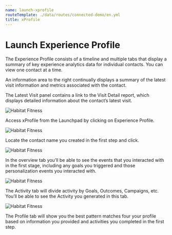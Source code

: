 ```yaml
---
name: launch-xprofile
routeTemplate: ./data/routes/connected-demo/en.yml
title: xProfile
---
```


# Launch Experience Profile

The Experience Profile consists of a timeline and multiple tabs that display a summary of key experience analytics data for individual contacts. You can view one contact at a time.

An information area to the right continually displays a summary of the latest visit information and metrics associated with the contact.

The Latest Visit panel contains a link to the Visit Detail report, which displays detailed information about the contact’s latest visit.

<p>
  <div class="row">
    <div class="col-md-6"> 
      <p><img src="/assets/img/xProfile1.jpg" alt="Habitat Fitness"></p>
    </div>
    <div class="col-md-6"> 
      <p>Access xProfile from the Launchpad by clicking on Experience Profile.</p>      
    </div>
  </div>
<p>

<p>
  <div class="row">
    <div class="col-md-6"> 
      <p><img src="/assets/img/xProfile2.jpg" alt="Habitat Fitness"></p>
    </div>
    <div class="col-md-6"> 
      <p>Locate the contact name you created in the first step and click. </p>   
    </div>
  </div>
<p>

<p>
  <div class="row">
    <div class="col-md-6"> 
      <p><img src="/assets/img/xProfile3.jpg" alt="Habitat Fitness"></p>
    </div>
    <div class="col-md-6"> 
      <p>In the overview tab you’ll be able to see the events that you interacted with in the first stage, including any goals you triggered and those personalization events you interacted with. </p>   
    </div>
  </div>
<p>

<p>
  <div class="row">
    <div class="col-md-6"> 
      <p><img src="/assets/img/xProfile4.jpg" alt="Habitat Fitness"></p>
    </div>
    <div class="col-md-6"> 
      <p>The Activity tab will divide activity by Goals, Outcomes, Campaigns, etc. You’ll be able to see the Activity you generated in this tab.</p>   
    </div>
  </div>
<p>

<p>
  <div class="row">
    <div class="col-md-6"> 
      <p><img src="/assets/img/xProfile5.jpg" alt="Habitat Fitness"></p>
    </div>
    <div class="col-md-6"> 
      <p>The Profile tab will show you the best pattern matches four your profile based on information you provided and activities you completed in the first step. </p>   
    </div>
  </div>
<p>
